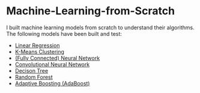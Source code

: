 # Machine-Learning-from-Scratch
I built machine learning models from scratch to understand their algorithms. 
The following models have been built and test:
* [Linear Regression](https://github.com/zjzhao1002/Machine-Learning-from-Scratch/tree/main/Linear_Regression)
* [K-Means Clustering](https://github.com/zjzhao1002/Machine-Learning-from-Scratch/tree/main/KMeans)
* [(Fully Connected) Neural Network](https://github.com/zjzhao1002/Machine-Learning-from-Scratch/tree/main/Neural_Network)
* [Convolutional Neural Network](https://github.com/zjzhao1002/Machine-Learning-from-Scratch/tree/main/Convolutional_Neural_Network)
* [Decison Tree](https://github.com/zjzhao1002/Machine-Learning-from-Scratch/tree/main/Decision_Tree)
* [Random Forest](https://github.com/zjzhao1002/Machine-Learning-from-Scratch/tree/main/Random_Forest)
* [Adaptive Boosting (AdaBoost)](https://github.com/zjzhao1002/Machine-Learning-from-Scratch/tree/main/AdaBoost)
